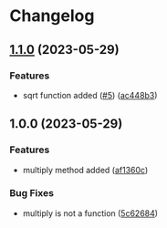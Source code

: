 # Changelog

## [1.1.0](https://github.com/Digambaran/myNewPackage/compare/v1.0.0...v1.1.0) (2023-05-29)


### Features

* sqrt function added ([#5](https://github.com/Digambaran/myNewPackage/issues/5)) ([ac448b3](https://github.com/Digambaran/myNewPackage/commit/ac448b365211f9ff617dcc51541bc654cee4582c))

## 1.0.0 (2023-05-29)


### Features

* multiply method added ([af1360c](https://github.com/Digambaran/myNewPackage/commit/af1360c519a01b2d4d40f4d43d8ccfe78408184d))


### Bug Fixes

* multiply is not a function ([5c62684](https://github.com/Digambaran/myNewPackage/commit/5c626847142ea69c6ec50d42aaaf0ffcfada8837))
